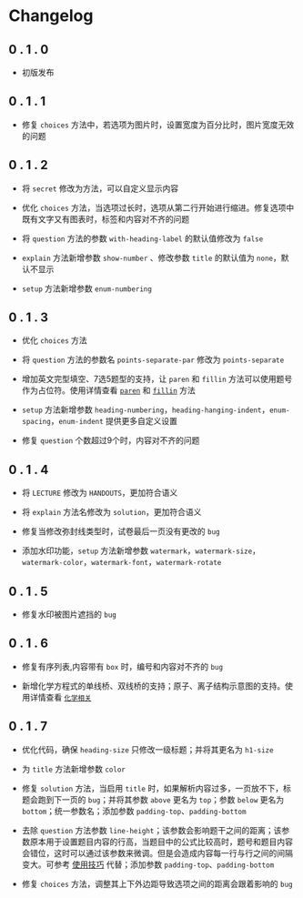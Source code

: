 # Changelog

## 0 . 1 . 0

+ 初版发布

## 0 . 1 . 1

+ 修复 `choices` 方法中，若选项为图片时，设置宽度为百分比时，图片宽度无效的问题

## 0 . 1 . 2

+ 将 `secret` 修改为方法，可以自定义显示内容

+ 优化 `choices` 方法，当选项过长时，选项从第二行开始进行缩进。修复选项中既有文字又有图表时，标签和内容对不齐的问题

+ 将 `question` 方法的参数 `with-heading-label` 的默认值修改为 `false`

+ `explain` 方法新增参数 `show-number` 、修改参数 `title` 的默认值为 `none`，默认不显示

+ `setup` 方法新增参数 `enum-numbering`

## 0 . 1 . 3

+ 优化 `choices` 方法

+ 将 `question` 方法的参数名 `points-separate-par` 修改为 `points-separate`

+ 增加英文完型填空、7选5题型的支持，让 `paren` 和 `fillin` 方法可以使用题号作为占位符。使用详情查看 [`paren`](https://ezexam.pages.dev/paren) 和 [`fillin`](https://ezexam.pages.dev/fillin) 方法

+ `setup` 方法新增参数 `heading-numbering`，`heading-hanging-indent`，`enum-spacing`，`enum-indent` 提供更多自定义设置

+ 修复 `question` 个数超过9个时，内容对不齐的问题

## 0 . 1 . 4

+ 将 `LECTURE` 修改为 `HANDOUTS`，更加符合语义

+ 将 `explain` 方法名修改为 `solution`，更加符合语义

+ 修复当修改弥封线类型时，试卷最后一页没有更改的 `bug`

+ 添加水印功能，`setup` 方法新增参数 `watermark`，`watermark-size`，`watermark-color`，`watermark-font`，`watermark-rotate`

## 0 . 1 . 5

+ 修复水印被图片遮挡的 `bug`

## 0 . 1 . 6

+ 修复有序列表,内容带有 `box` 时，编号和内容对不齐的 `bug`

+ 新增化学方程式的单线桥、双线桥的支持；原子、离子结构示意图的支持。使用详情查看 [`化学相关`](https://ezexam.pages.dev/chem)

## 0 . 1 . 7

+ 优化代码，确保 `heading-size` 只修改一级标题；并将其更名为 `h1-size`

+ 为 `title` 方法新增参数 `color`

+ 修复 `solution` 方法，当启用 `title` 时，如果解析内容过多，一页放不下，标题会跑到下一页的 `bug`；并将其参数 `above` 更名为 `top`；参数 `below` 更名为 `bottom`；统一参数名；添加参数 `padding-top`、`padding-bottom`

+ 去除 `question` 方法参数 `line-height`；该参数会影响题干之间的距离；该参数原本用于设置题目内容的行高，当题目中的公式比较高时，题号和题目内容会错位，这时可以通过该参数来微调。但是会造成内容每一行与行之间的间隔变大。可参考 [使用技巧](https://ezexam.pages.dev/tips) 代替；添加参数 `padding-top`、`padding-bottom`

+ 修复 `choices` 方法，调整其上下外边距导致选项之间的距离会跟着影响的 `bug`

<!-- + `exchem` 包新增电子式的书写。使用详情查看 [`化学相关`](https://ezexam.pages.dev/chem) -->


